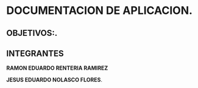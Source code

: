 # DOCUMENTACION DE APLICACION.
## OBJETIVOS:.



## INTEGRANTES
**RAMON EDUARDO RENTERIA RAMIREZ**

**JESUS EDUARDO NOLASCO FLORES**.

